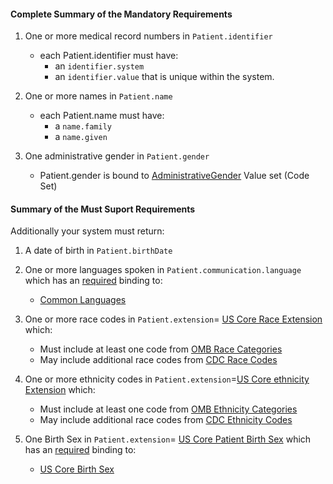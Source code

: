 #### Complete Summary of the Mandatory Requirements


1.  One or more medical record numbers in `Patient.identifier`
    -   each Patient.identifier must have:
        -   an `identifier.system`
        -   an `identifier.value` that is unique within the system.

2.  One or more names in `Patient.name`
    -   each Patient.name must have:
        -   a `name.family`
        -   a `name.given`

3.  One administrative gender in `Patient.gender`
    -   Patient.gender is bound to [AdministrativeGender] Value set (Code Set)

  [AdministrativeGender]: http://hl7-fhir.github.io/valueset-administrative-gender.html
  
  
#### Summary of the Must Suport Requirements

Additionally your system must return:

1.  A date of birth in `Patient.birthDate`
2.  One or more languages spoken in `Patient.communication.language` which has an [required](http://hl7-fhir.github.io/terminologies.html#required) binding to:
    -    [Common Languages] 
3.  One or more race codes in  `Patient.extension`= [US Core Race Extension] which:
    - Must include at least one code from [OMB Race Categories]
    - May include additional race codes from [CDC Race Codes]
 
4.  One or more ethnicity codes in  `Patient.extension`=[US Core ethnicity Extension] which:
    - Must include at least one code from [OMB Ethnicity Categories]
    - May include additional race codes from [CDC Ethnicity Codes]
 
5.  One Birth Sex in `Patient.extension`= [US Core Patient Birth Sex] which has an [required](http://hl7-fhir.github.io/terminologies.html#required) binding to:
    -   [US Core Birth Sex]
    

  [Patient.birthDate]: http://hl7.org/fhir/us/daf/daf-patient-definitions.html#daf-patient.Patient.birthDate
  [Patient.communication.language]: http://hl7.org/fhir/us/daf/daf-patient-definitions.html#daf-patient.Patient.communication.language
  [Common Languages]: http://hl7-fhir.github.io/valueset-languages.html
  [US Core Patient Birth Sex]: http://hl7-fhir.github.io/extension-us-core-birthsex.html
  [US Core Birth Sex]: http://hl7-fhir.github.io/valueset-usrealm-birthsex.html
  [US Core Patient Race]:  http://hl7-fhir.github.io/extension-us-core-race.html
  [OMB Race Categories]: http://hl7-fhir.github.io/valueset-omb-race.html
  [US Core Race Extension]: http://hl7-fhir.github.io/extension-us-core-race.html
  [CDC Race Codes]:http://hl7-fhir.github.io/valueset-detailed-race.html
 [CDC Ethnicity Codes]: http://hl7-fhir.github.io/valueset-detailed-ethnicity.html
 [US Core ethnicity Extension]: http://hl7-fhir.github.io/extension-us-core-ethnicity.html
 [OMB Ethnicity Categories]: http://hl7-fhir.github.io/valueset-omb-ethnicity.html
 
 